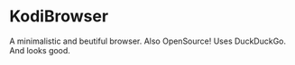 # KodiBrowser
A minimalistic and beutiful browser. Also OpenSource! Uses DuckDuckGo. And looks good.
